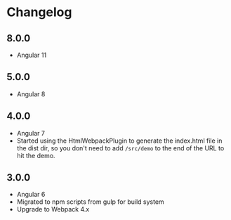 # Changelog

## 8.0.0
- Angular 11

## 5.0.0
- Angular 8

## 4.0.0
- Angular 7
- Started using the HtmlWebpackPlugin to generate the index.html file in the dist dir, so you don't need to add `/src/demo` to the end of the URL to hit the demo.

## 3.0.0
- Angular 6
- Migrated to npm scripts from gulp for build system
- Upgrade to Webpack 4.x
